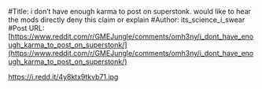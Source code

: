 #Title: i don’t have enough karma to post on superstonk. would like to hear the mods directly deny this claim or explain
#Author: its_science_i_swear
#Post URL: [https://www.reddit.com/r/GMEJungle/comments/omh3ny/i_dont_have_enough_karma_to_post_on_superstonk/](https://www.reddit.com/r/GMEJungle/comments/omh3ny/i_dont_have_enough_karma_to_post_on_superstonk/)


https://i.redd.it/4y8ktx9tkvb71.jpg
